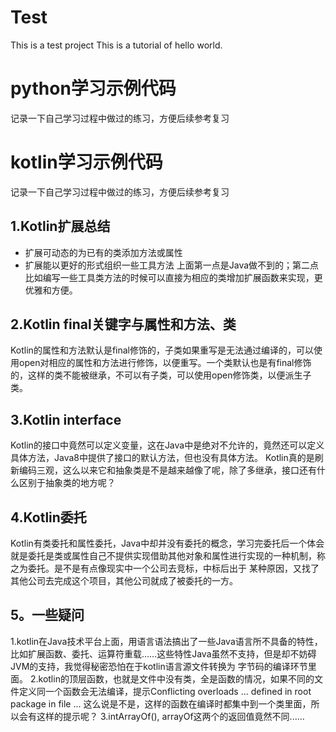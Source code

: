 # Test
This is a test project
This is a tutorial of hello world.

# python学习示例代码
记录一下自己学习过程中做过的练习，方便后续参考复习

# kotlin学习示例代码
记录一下自己学习过程中做过的练习，方便后续参考复习

## 1.Kotlin扩展总结
* 扩展可动态的为已有的类添加方法或属性
* 扩展能以更好的形式组织一些工具方法
上面第一点是Java做不到的；第二点比如编写一些工具类方法的时候可以直接为相应的类增加扩展函数来实现，更优雅和方便。

## 2.Kotlin final关键字与属性和方法、类
Kotlin的属性和方法默认是final修饰的，子类如果重写是无法通过编译的，可以使用open对相应的属性和方法进行修饰，以便重写。一个类默认也是有final修饰的，这样的类不能被继承，不可以有子类，可以使用open修饰类，以便派生子类。

## 3.Kotlin interface
Kotlin的接口中竟然可以定义变量，这在Java中是绝对不允许的，竟然还可以定义具体方法，Java8中提供了接口的默认方法，但也没有具体方法。
Kotlin真的是刷新编码三观，这么以来它和抽象类是不是越来越像了呢，除了多继承，接口还有什么区别于抽象类的地方呢？

## 4.Kotlin委托
Kotlin有类委托和属性委托，Java中却并没有委托的概念，学习完委托后一个体会就是委托是类或属性自己不提供实现借助其他对象和属性进行实现的一种机制，称之为委托。是不是有点像现实中一个公司去竞标，中标后出于
某种原因，又找了其他公司去完成这个项目，其他公司就成了被委托的一方。

## 5。一些疑问
1.kotlin在Java技术平台上面，用语言语法搞出了一些Java语言所不具备的特性，比如扩展函数、委托、运算符重载……这些特性Java虽然不支持，但是却不妨碍JVM的支持，我觉得秘密恐怕在于kotlin语言源文件转换为
字节码的编译环节里面。
2.kotlin的顶层函数，也就是文件中没有类，全是函数的情况，如果不同的文件定义同一个函数会无法编译，提示Conflicting overloads ... defined in root package in file ...
这么说是不是，这样的函数在编译时都集中到一个类里面，所以会有这样的提示呢？
3.intArrayOf(), arrayOf<Int>这两个的返回值竟然不同......
